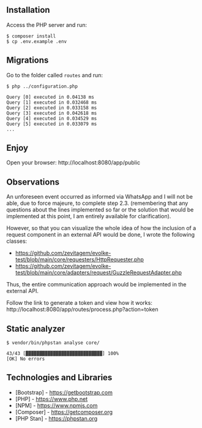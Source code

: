 ## Installation
Access the PHP server and run:
```
$ composer install
$ cp .env.example .env
```

## Migrations
Go to the folder called `routes` and run:
```
$ php ../configuration.php 
```

```
Query [0] executed in 0.04138 ms
Query [1] executed in 0.032468 ms
Query [2] executed in 0.033158 ms
Query [3] executed in 0.042618 ms
Query [4] executed in 0.034529 ms
Query [5] executed in 0.033079 ms
...
```

## Enjoy
Open your browser: http://localhost:8080/app/public

## Observations
An unforeseen event occurred as informed via WhatsApp and I will not be able, due to force majeure, to complete step 2.3.
(remembering that any questions about the lines implemented so far or the solution that would be implemented at this point, I am entirely available for clarification).

However, so that you can visualize the whole idea of how the inclusion of a request component in an external API would be done, I wrote the following classes:

- https://github.com/zevitagem/evolke-test/blob/main/core/requesters/HttpRequester.php
- https://github.com/zevitagem/evolke-test/blob/main/core/adapters/request/GuzzleRequestAdapter.php

Thus, the entire communication approach would be implemented in the external API.

Follow the link to generate a token and view how it works: http://localhost:8080/app/routes/process.php?action=token

## Static analyzer
```
$ vendor/bin/phpstan analyse core/

43/43 [▓▓▓▓▓▓▓▓▓▓▓▓▓▓▓▓▓▓▓▓▓▓▓▓▓▓▓▓] 100%
[OK] No errors
```

## Technologies and Libraries
- [Bootstrap] - https://getbootstrap.com
- [PHP] - https://www.php.net
- [NPM] - https://www.npmjs.com
- [Composer] - https://getcomposer.org
- [PHP Stan] - https://phpstan.org

